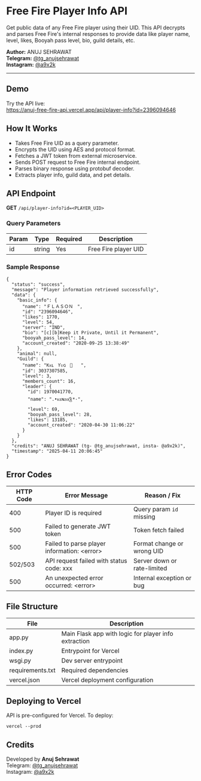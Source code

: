 <body>
  <h1>Free Fire Player Info API</h1>
  <p>Get public data of any Free Fire player using their UID. This API decrypts and parses Free Fire's internal responses to provide data like player name, level, likes, Booyah pass level, bio, guild details, etc.</p>

  <p><strong>Author:</strong> ANUJ SEHRAWAT<br/>
     <strong>Telegram:</strong> <a href="https://t.me/tg_anujsehrawat">@tg_anujsehrawat</a><br/>
     <strong>Instagram:</strong> <a href="https://instagram.com/a9x2k">@a9x2k</a></p>

  <hr/>

  <h2>Demo</h2>
  <p>Try the API live:<br/>
  <a href="https://anuj-free-fire-api.vercel.app/api/player-info?id=2396094646" target="_blank">
    https://anuj-free-fire-api.vercel.app/api/player-info?id=2396094646
  </a></p>

  <h2>How It Works</h2>
  <ul>
    <li>Takes Free Fire UID as a query parameter.</li>
    <li>Encrypts the UID using AES and protocol format.</li>
    <li>Fetches a JWT token from external microservice.</li>
    <li>Sends POST request to Free Fire internal endpoint.</li>
    <li>Parses binary response using protobuf decoder.</li>
    <li>Extracts player info, guild data, and pet details.</li>
  </ul>

  <h2>API Endpoint</h2>
  <p><strong>GET</strong> <code>/api/player-info?id=&lt;PLAYER_UID&gt;</code></p>

  <h3>Query Parameters</h3>
  <table>
    <thead>
      <tr><th>Param</th><th>Type</th><th>Required</th><th>Description</th></tr>
    </thead>
    <tbody>
      <tr><td>id</td><td>string</td><td>Yes</td><td>Free Fire player UID</td></tr>
    </tbody>
  </table>

  <h3>Sample Response</h3>
  <pre><code>{
  "status": "success",
  "message": "Player information retrieved successfully",
  "data": {
    "basic_info": {
      "name": "ＦＬＡＳＯＮㅤ",
      "id": "2396094646",
      "likes": 1770,
      "level": 54,
      "server": "IND",
      "bio": "[c][b]Keep it Private, Until it Permanent",
      "booyah_pass_level": 14,
      "account_created": "2020-09-25 13:38:49"
    },
    "animal": null,
    "Guild": {
      "name": "ƘᴀʟㅤƳᴜɢㅤㅤㅤ",
      "id": 3037307585,
      "level": 3,
      "members_count": 16,
      "leader": {
        "id": 1970041770,
        "name": ".•ᴋᴇɴᴢᴏ༊*·",
        "level": 69,
        "booyah_pass_level": 28,
        "likes": 13185,
        "account_created": "2020-04-30 11:06:22"
      }
    }
  },
  "credits": "ANUJ SEHRAWAT (tg- @tg_anujsehrawat, insta- @a9x2k)",
  "timestamp": "2025-04-11 20:06:45"
}</code></pre>

  <h2>Error Codes</h2>
  <table>
    <thead>
      <tr><th>HTTP Code</th><th>Error Message</th><th>Reason / Fix</th></tr>
    </thead>
    <tbody>
      <tr><td>400</td><td>Player ID is required</td><td>Query param <code>id</code> missing</td></tr>
      <tr><td>500</td><td>Failed to generate JWT token</td><td>Token fetch failed</td></tr>
      <tr><td>500</td><td>Failed to parse player information: &lt;error&gt;</td><td>Format change or wrong UID</td></tr>
      <tr><td>502/503</td><td>API request failed with status code: xxx</td><td>Server down or rate-limited</td></tr>
      <tr><td>500</td><td>An unexpected error occurred: &lt;error&gt;</td><td>Internal exception or bug</td></tr>
    </tbody>
  </table>

  <h2>File Structure</h2>
  <table>
    <thead>
      <tr><th>File</th><th>Description</th></tr>
    </thead>
    <tbody>
      <tr><td>app.py</td><td>Main Flask app with logic for player info extraction</td></tr>
      <tr><td>index.py</td><td>Entrypoint for Vercel</td></tr>
      <tr><td>wsgi.py</td><td>Dev server entrypoint</td></tr>
      <tr><td>requirements.txt</td><td>Required dependencies</td></tr>
      <tr><td>vercel.json</td><td>Vercel deployment configuration</td></tr>
    </tbody>
  </table>

  <h2>Deploying to Vercel</h2>
  <p>API is pre-configured for Vercel. To deploy:</p>
  <pre><code>vercel --prod</code></pre>

  <h2>Credits</h2>
  <p>Developed by <strong>Anuj Sehrawat</strong><br/>
  Telegram: <a href="https://t.me/tg_anujsehrawat">@tg_anujsehrawat</a><br/>
  Instagram: <a href="https://instagram.com/a9x2k">@a9x2k</a></p>
</body>
</html>

